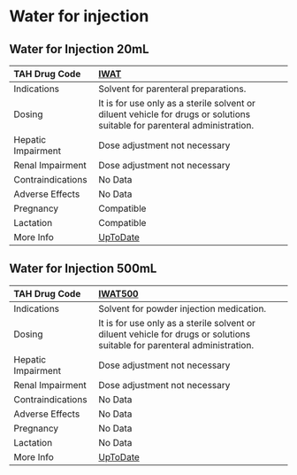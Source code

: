 # Water for injection

## Water for Injection 20mL

| TAH Drug Code      | [IWAT](https://www.tahsda.org.tw/drugs/hissearch.php?drug_code=IWAT)                                                      |
|:-------------------|:--------------------------------------------------------------------------------------------------------------------------|
| Indications        | Solvent for parenteral preparations.                                                                                      |
| Dosing             | It is for use only as a sterile solvent or diluent vehicle for drugs or solutions suitable for parenteral administration. |
| Hepatic Impairment | Dose adjustment not necessary                                                                                             |
| Renal Impairment   | Dose adjustment not necessary                                                                                             |
| Contraindications  | No Data                                                                                                                   |
| Adverse Effects    | No Data                                                                                                                   |
| Pregnancy          | Compatible                                                                                                                |
| Lactation          | Compatible                                                                                                                |
| More Info          | [UpToDate](https://www.uptodate.com/contents/water-for-injection-drug-information)                                        |

## Water for Injection 500mL

| TAH Drug Code      | [IWAT500](https://www.tahsda.org.tw/drugs/hissearch.php?drug_code=IWAT500)                                                |
|:-------------------|:--------------------------------------------------------------------------------------------------------------------------|
| Indications        | Solvent for powder injection medication.                                                                                  |
| Dosing             | It is for use only as a sterile solvent or diluent vehicle for drugs or solutions suitable for parenteral administration. |
| Hepatic Impairment | Dose adjustment not necessary                                                                                             |
| Renal Impairment   | Dose adjustment not necessary                                                                                             |
| Contraindications  | No Data                                                                                                                   |
| Adverse Effects    | No Data                                                                                                                   |
| Pregnancy          | No Data                                                                                                                   |
| Lactation          | No Data                                                                                                                   |
| More Info          | [UpToDate](https://www.uptodate.com/contents/water-for-injection-drug-information)                                        |

